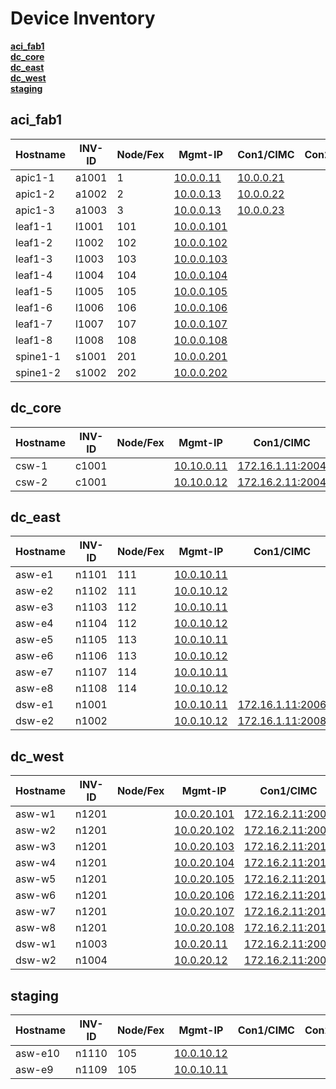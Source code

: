 # Device Inventory

**[aci_fab1](#aci_fab1)**<br>
**[dc_core](#dc_core)**<br>
**[dc_east](#dc_east)**<br>
**[dc_west](#dc_west)**<br>
**[staging](#staging)**<br>


## **aci_fab1**

| **Hostname** | **INV-ID** | **Node/Fex** | **Mgmt-IP** | **Con1/CIMC** | **Con2** | **S/N** | **Rack** |
| ------------ | ---------- | ------------ | ------------| ------------- | -------- | ------- | -------- |
| apic1-1 | a1001 | 1 | [10.0.0.11](ssh://10.0.0.11) | [10.0.0.21](ssh://10.0.0.21) | [](ssh://) |  | n101 |
| apic1-2 | a1002 | 2 | [10.0.0.13](ssh://10.0.0.13) | [10.0.0.22](ssh://10.0.0.22) | [](ssh://) |  | n102 |
| apic1-3 | a1003 | 3 | [10.0.0.13](ssh://10.0.0.13) | [10.0.0.23](ssh://10.0.0.23) | [](ssh://) |  | n201 |
| leaf1-1 | l1001 | 101 | [10.0.0.101](ssh://10.0.0.101) | [](ssh://) | [](ssh://) | B9IGS3YD35F | s101 |
| leaf1-2 | l1002 | 102 | [10.0.0.102](ssh://10.0.0.102) | [](ssh://) | [](ssh://) | 9SDXW8SUPDW | s101 |
| leaf1-3 | l1003 | 103 | [10.0.0.103](ssh://10.0.0.103) | [](ssh://) | [](ssh://) | 2LBN384V5IS | s102 |
| leaf1-4 | l1004 | 104 | [10.0.0.104](ssh://10.0.0.104) | [](ssh://) | [](ssh://) | R3I14KVWD4N | s102 |
| leaf1-5 | l1005 | 105 | [10.0.0.105](ssh://10.0.0.105) | [](ssh://) | [](ssh://) | DEMVPI6HMCF | s201 |
| leaf1-6 | l1006 | 106 | [10.0.0.106](ssh://10.0.0.106) | [](ssh://) | [](ssh://) | 2AISE18WIDC | s201 |
| leaf1-7 | l1007 | 107 | [10.0.0.107](ssh://10.0.0.107) | [](ssh://) | [](ssh://) | 0PCGK0NW6JJ | s201 |
| leaf1-8 | l1008 | 108 | [10.0.0.108](ssh://10.0.0.108) | [](ssh://) | [](ssh://) | EVWRLT031C1 | s201 |
| spine1-1 | s1001 | 201 | [10.0.0.201](ssh://10.0.0.201) | [](ssh://) | [](ssh://) | CWIK5XGALBD | n101 |
| spine1-2 | s1002 | 202 | [10.0.0.202](ssh://10.0.0.202) | [](ssh://) | [](ssh://) | 6WP1ZWZSAC8 | n201 |

## **dc_core**

| **Hostname** | **INV-ID** | **Node/Fex** | **Mgmt-IP** | **Con1/CIMC** | **Con2** | **S/N** | **Rack** |
| ------------ | ---------- | ------------ | ------------| ------------- | -------- | ------- | -------- |
| csw-1 | c1001 |  | [10.10.0.11](ssh://10.10.0.11) | [172.16.1.11:2004](ssh://172.16.1.11:2004) | [172.16.1.11:2005](ssh://172.16.1.11:2005) | YXUYCUB9EAC | n101 |
| csw-2 | c1001 |  | [10.10.0.12](ssh://10.10.0.12) | [172.16.2.11:2004](ssh://172.16.2.11:2004) | [172.16.2.11:2005](ssh://172.16.2.11:2005) | SZGPNXXIEG7 | n201 |

## **dc_east**

| **Hostname** | **INV-ID** | **Node/Fex** | **Mgmt-IP** | **Con1/CIMC** | **Con2** | **S/N** | **Rack** |
| ------------ | ---------- | ------------ | ------------| ------------- | -------- | ------- | -------- |
| asw-e1 | n1101 | 111 | [10.0.10.11](ssh://10.0.10.11) | [](ssh://) | [](ssh://) | PBR1OWX2U4Q | s111 |
| asw-e2 | n1102 | 111 | [10.0.10.12](ssh://10.0.10.12) | [](ssh://) | [](ssh://) | IVFFBE7GT7I | s111 |
| asw-e3 | n1103 | 112 | [10.0.10.11](ssh://10.0.10.11) | [](ssh://) | [](ssh://) | QTPIZXBRW6C | s112 |
| asw-e4 | n1104 | 112 | [10.0.10.12](ssh://10.0.10.12) | [](ssh://) | [](ssh://) | 0Q4UDI5TWXV | s112 |
| asw-e5 | n1105 | 113 | [10.0.10.11](ssh://10.0.10.11) | [](ssh://) | [](ssh://) | 63G1J8MHR1C | s113 |
| asw-e6 | n1106 | 113 | [10.0.10.12](ssh://10.0.10.12) | [](ssh://) | [](ssh://) | VA12OT8FL4A | s113 |
| asw-e7 | n1107 | 114 | [10.0.10.11](ssh://10.0.10.11) | [](ssh://) | [](ssh://) | P1BB60Q9ACW | s114 |
| asw-e8 | n1108 | 114 | [10.0.10.12](ssh://10.0.10.12) | [](ssh://) | [](ssh://) | W0DRHCE3P9K | s114 |
| dsw-e1 | n1001 |  | [10.0.10.11](ssh://10.0.10.11) | [172.16.1.11:2006](ssh://172.16.1.11:2006) | [172.16.1.11:2007](ssh://172.16.1.11:2007) | 4JKW56HGXG6 | n101 |
| dsw-e2 | n1002 |  | [10.0.10.12](ssh://10.0.10.12) | [172.16.1.11:2008](ssh://172.16.1.11:2008) | [172.16.1.11:2009](ssh://172.16.1.11:2009) | YG3WYCJQQGB | n102 |

## **dc_west**

| **Hostname** | **INV-ID** | **Node/Fex** | **Mgmt-IP** | **Con1/CIMC** | **Con2** | **S/N** | **Rack** |
| ------------ | ---------- | ------------ | ------------| ------------- | -------- | ------- | -------- |
| asw-w1 | n1201 |  | [10.0.20.101](ssh://10.0.20.101) | [172.16.2.11:2008](ssh://172.16.2.11:2008) | [](ssh://) | SM17EWEZKMO | s211 |
| asw-w2 | n1201 |  | [10.0.20.102](ssh://10.0.20.102) | [172.16.2.11:2009](ssh://172.16.2.11:2009) | [](ssh://) | 91WP6UU7VIL | s211 |
| asw-w3 | n1201 |  | [10.0.20.103](ssh://10.0.20.103) | [172.16.2.11:2010](ssh://172.16.2.11:2010) | [](ssh://) | 9AFDNO0USD2 | s212 |
| asw-w4 | n1201 |  | [10.0.20.104](ssh://10.0.20.104) | [172.16.2.11:2011](ssh://172.16.2.11:2011) | [](ssh://) | L6VTBLB4EC2 | s212 |
| asw-w5 | n1201 |  | [10.0.20.105](ssh://10.0.20.105) | [172.16.2.11:2012](ssh://172.16.2.11:2012) | [](ssh://) | 6CKUOP22YCM | s213 |
| asw-w6 | n1201 |  | [10.0.20.106](ssh://10.0.20.106) | [172.16.2.11:2013](ssh://172.16.2.11:2013) | [](ssh://) | G0U5Q4IKYOG | s213 |
| asw-w7 | n1201 |  | [10.0.20.107](ssh://10.0.20.107) | [172.16.2.11:2014](ssh://172.16.2.11:2014) | [](ssh://) | NTEATOHRP75 | s214 |
| asw-w8 | n1201 |  | [10.0.20.108](ssh://10.0.20.108) | [172.16.2.11:2015](ssh://172.16.2.11:2015) | [](ssh://) | UD9Q2A5SGTO | s214 |
| dsw-w1 | n1003 |  | [10.0.20.11](ssh://10.0.20.11) | [172.16.2.11:2006](ssh://172.16.2.11:2006) | [172.16.2.11:2007](ssh://172.16.2.11:2007) | 394HGMWSH29 | n201 |
| dsw-w2 | n1004 |  | [10.0.20.12](ssh://10.0.20.12) | [172.16.2.11:2008](ssh://172.16.2.11:2008) | [172.16.2.11:2009](ssh://172.16.2.11:2009) | ZVOPWS9LKNF | n202 |

## **staging**

| **Hostname** | **INV-ID** | **Node/Fex** | **Mgmt-IP** | **Con1/CIMC** | **Con2** | **S/N** | **Rack** |
| ------------ | ---------- | ------------ | ------------| ------------- | -------- | ------- | -------- |
| asw-e10 | n1110 | 105 | [10.0.10.12](ssh://10.0.10.12) | [](ssh://) | [](ssh://) | 42DOF7EU7ID | s115 |
| asw-e9 | n1109 | 105 | [10.0.10.11](ssh://10.0.10.11) | [](ssh://) | [](ssh://) | IN6YK465F74 | s115 |

